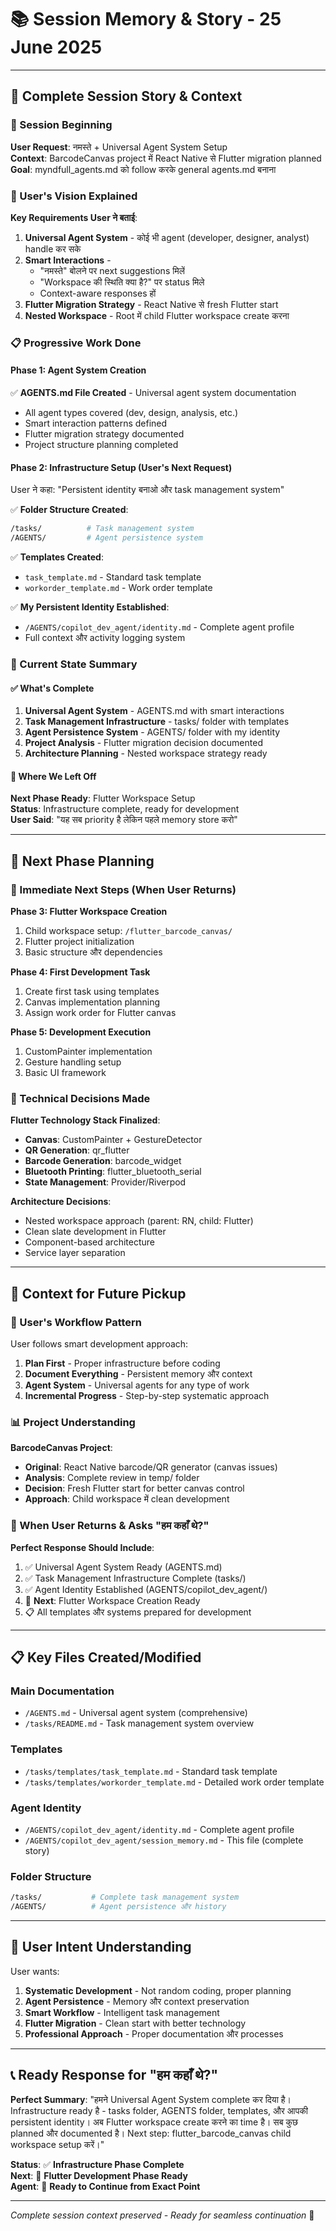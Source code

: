 # 📚 Session Memory & Story - 25 June 2025

---

## 🎯 **Complete Session Story & Context**

### **📖 Session Beginning**

**User Request**: नमस्ते + Universal Agent System Setup  
**Context**: BarcodeCanvas project में React Native से Flutter migration planned  
**Goal**: myndfull_agents.md को follow करके general agents.md बनाना  

### **🔄 User's Vision Explained**

**Key Requirements User ने बताई**:

1. **Universal Agent System** - कोई भी agent (developer, designer, analyst) handle कर सके
2. **Smart Interactions** -
   - "नमस्ते" बोलने पर next suggestions मिलें
   - "Workspace की स्थिति क्या है?" पर status मिले
   - Context-aware responses हों
3. **Flutter Migration Strategy** - React Native से fresh Flutter start
4. **Nested Workspace** - Root में child Flutter workspace create करना

### **📋 Progressive Work Done**

#### **Phase 1: Agent System Creation**

✅ **AGENTS.md File Created** - Universal agent system documentation  

- All agent types covered (dev, design, analysis, etc.)
- Smart interaction patterns defined
- Flutter migration strategy documented
- Project structure planning completed

#### **Phase 2: Infrastructure Setup (User's Next Request)**

User ने कहा: "Persistent identity बनाओ और task management system"

✅ **Folder Structure Created**:

```bash
/tasks/          # Task management system
/AGENTS/         # Agent persistence system
```

✅ **Templates Created**:

- `task_template.md` - Standard task template
- `workorder_template.md` - Work order template

✅ **My Persistent Identity Established**:

- `/AGENTS/copilot_dev_agent/identity.md` - Complete agent profile
- Full context और activity logging system

### **🎯 Current State Summary**

#### **✅ What's Complete**

1. **Universal Agent System** - AGENTS.md with smart interactions
2. **Task Management Infrastructure** - tasks/ folder with templates
3. **Agent Persistence System** - AGENTS/ folder with my identity
4. **Project Analysis** - Flutter migration decision documented
5. **Architecture Planning** - Nested workspace strategy ready

#### **📍 Where We Left Off**

**Next Phase Ready**: Flutter Workspace Setup  
**Status**: Infrastructure complete, ready for development  
**User Said**: "यह सब priority है लेकिन पहले memory store करो"  

---

## 🚀 **Next Phase Planning**

### **🎯 Immediate Next Steps (When User Returns)**

**Phase 3: Flutter Workspace Creation**

1. Child workspace setup: `/flutter_barcode_canvas/`
2. Flutter project initialization
3. Basic structure और dependencies

**Phase 4: First Development Task**

1. Create first task using templates
2. Canvas implementation planning
3. Assign work order for Flutter canvas

**Phase 5: Development Execution**

1. CustomPainter implementation
2. Gesture handling setup
3. Basic UI framework

### **🔧 Technical Decisions Made**

**Flutter Technology Stack Finalized**:

- **Canvas**: CustomPainter + GestureDetector
- **QR Generation**: qr_flutter
- **Barcode Generation**: barcode_widget  
- **Bluetooth Printing**: flutter_bluetooth_serial
- **State Management**: Provider/Riverpod

**Architecture Decisions**:

- Nested workspace approach (parent: RN, child: Flutter)
- Clean slate development in Flutter
- Component-based architecture
- Service layer separation

---

## 🧠 **Context for Future Pickup**

### **🎯 User's Workflow Pattern**

User follows smart development approach:

1. **Plan First** - Proper infrastructure before coding
2. **Document Everything** - Persistent memory और context
3. **Agent System** - Universal agents for any type of work
4. **Incremental Progress** - Step-by-step systematic approach

### **📊 Project Understanding**

**BarcodeCanvas Project**:

- **Original**: React Native barcode/QR generator (canvas issues)
- **Analysis**: Complete review in temp/ folder
- **Decision**: Fresh Flutter start for better canvas control
- **Approach**: Child workspace में clean development

### **🔄 When User Returns & Asks "हम कहाँ थे?"**

**Perfect Response Should Include**:

1. ✅ Universal Agent System Ready (AGENTS.md)
2. ✅ Task Management Infrastructure Complete (tasks/)
3. ✅ Agent Identity Established (AGENTS/copilot_dev_agent/)
4. 🎯 **Next**: Flutter Workspace Creation Ready
5. 📋 All templates और systems prepared for development

---

## 📋 **Key Files Created/Modified**

### **Main Documentation**

- `/AGENTS.md` - Universal agent system (comprehensive)
- `/tasks/README.md` - Task management system overview

### **Templates**

- `/tasks/templates/task_template.md` - Standard task template
- `/tasks/templates/workorder_template.md` - Detailed work order template

### **Agent Identity**

- `/AGENTS/copilot_dev_agent/identity.md` - Complete agent profile
- `/AGENTS/copilot_dev_agent/session_memory.md` - This file (complete story)

### **Folder Structure**

```bash
/tasks/           # Complete task management system
/AGENTS/          # Agent persistence और history
```

---

## 🎯 **User Intent Understanding**

User wants:

1. **Systematic Development** - Not random coding, proper planning
2. **Agent Persistence** - Memory और context preservation
3. **Smart Workflow** - Intelligent task management
4. **Flutter Migration** - Clean start with better technology
5. **Professional Approach** - Proper documentation और processes

---

## 📞 **Ready Response for "हम कहाँ थे?"**

**Perfect Summary**:
"हमने Universal Agent System complete कर दिया है। Infrastructure ready है - tasks folder, AGENTS folder, templates, और आपकी persistent identity। अब Flutter workspace create करने का time है। सब कुछ planned और documented है। Next step: flutter_barcode_canvas child workspace setup करें।"

**Status**: ✅ **Infrastructure Phase Complete**  
**Next**: 🚀 **Flutter Development Phase Ready**  
**Agent**: 🤖 **Ready to Continue from Exact Point**

---

*Complete session context preserved - Ready for seamless continuation* 🎯

